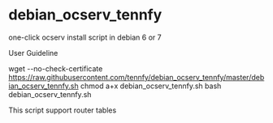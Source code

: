 # debian_ocserv_tennfy
one-click ocserv install  script in debian 6 or 7

User Guideline

wget --no-check-certificate https://raw.githubusercontent.com/tennfy/debian_ocserv_tennfy/master/debian_ocserv_tennfy.sh
chmod a+x debian_ocserv_tennfy.sh
bash debian_ocserv_tennfy.sh

This script support router tables
